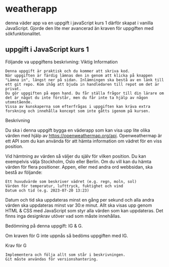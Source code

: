 # weatherapp
denna väder app va en uppgift i javaScript kurs 1 därför skapat i vanilla JavaScript. Gjorde den lite mer avancerad än kraven för uppgiften med sökfunktionalitet. 

## uppgift i JavaScript kurs 1
Följande va uppgiftens beskrivning:
Viktig Information


    Denna uppgift är praktisk och du kommer att skriva kod.
    När uppgiften är färdig lämnas den in genom att klicka på knappen "Lämna in", längst ner på sidan. Inlämningen ska bestå av en länk till ett git repo. Kom ihåg att bjuda in handledaren till repot om det är privat.
    Du gör uppgiften på egen hand. Du får ställa frågor till din lärare om det är något du inte förstår, men du får inte ta hjälp av någon utomstående.
    Vissa av kunskaperna som efterfrågas i uppgiften kan kräva extra forskning och innehålla koncept som inte gåtts igenom på kursen.


Beskrivning


Du ska i denna uppgift bygga en väderapp som kan visa upp lite olika värden med hjälp av https://openweathermap.org/api. Openweathermap är ett API som du kan använda för att hämta information om vädret för en viss position.

Vid hämtning av värden så väljer du själv för vilken position. Du kan exempelvis välja Stockholm, Oslo eller Berlin. Om du vill kan du hämta värden för flera positioner. Appen, eller med andra ord webbsidan, ska bestå av följande:

    Ett huvudvärde som beskriver vädret (e.g. regn, moln, sol)
    Värden för temperatur, lufttryck, fuktighet och vind
    Datum och tid (e.g. 2023-07-20 13:23)


Datum och tid ska uppdateras minst en gång per sekund och alla andra värden ska uppdateras minst var 30:e minut. Allt ska visas upp genom HTML & CSS med JavaScript som styr alla värden som kan uppdateras. Det finns inga designkrav utöver vad som måste innehållas.


Bedömning på denna uppgift: IG & G.

Om kraven för G inte uppnås så bedöms uppgiften med IG.

Krav för G


    Implementera och följa allt som står i beskrivningen.
    Git måste användas för versionshantering.

